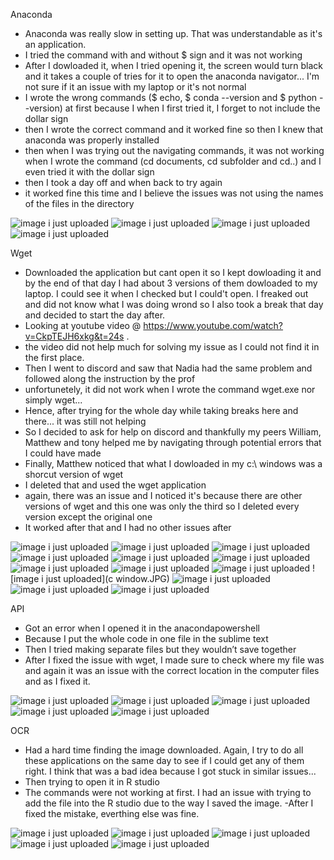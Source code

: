 Anaconda
- Anaconda was really slow in setting up. That was understandable as it's an application.
-	I tried the command with and without $ sign and it was not working
- After I dowloaded it, when I tried opening it, the screen would turn black and it takes a couple of tries for it to open the anaconda navigator... I'm not sure if it an issue with my laptop or it's not normal
- I wrote the wrong commands ($ echo, $ conda --version and $ python --version) at first because I when I first tried it, I forget to not include the dollar sign
- then I wrote the correct command and it worked fine so then I knew that anaconda was properly installed
- then when I was trying out the navigating commands, it was not working when I wrote the command (cd documents, cd subfolder and cd..)
and I even tried it with the dollar sign
- then I took a day off and when back to try again
- it worked fine this time and I believe the issues was not using the names of the files in the directory 

![image i just uploaded](anaconda2.JPG)
![image i just uploaded](anaconda3.JPG)
![image i just uploaded](anaconda4.JPG)
![image i just uploaded](anaconda5.JPG)

Wget

-	Downloaded the application but cant open it so I kept dowloading it and by the end of that day I had about 3 versions of them dowloaded to my laptop. I could see it when I checked but I could't open. I freaked out and did not know what I was doing wrond so I also took a break that day and decided to start the day after.
-	Looking at youtube video @ https://www.youtube.com/watch?v=CkpTEJH6xkg&t=24s . 
- the video did not help much for solving my issue as I could not find it in the first place.
- Then I went to discord and saw that Nadia had the same problem and followed along the instruction by the prof
- unfortunetely, it did not work when I wrote the command wget.exe nor simply wget...
- Hence, after trying for the whole day while taking breaks here and there... it was still not helping
- So I decided to ask for help on discord and thankfully my peers William, Matthew and tony helped me by navigating through potential errors that I could have made  
- Finally, Matthew noticed that what I dowloaded in my c:\ windows was a shorcut version of wget
- I deleted that and used the wget application
- again, there was an issue and I noticed it's because there are other versions of wget and this one was only the third so I deleted every version except the original one
- It worked after that and I had no other issues after

![image i just uploaded](wget1.JPG)
![image i just uploaded](wget2.JPG)
![image i just uploaded](wget3.JPG)
![image i just uploaded](wget4.JPG)
![image i just uploaded](wget5.JPG)
![image i just uploaded](wget6.JPG)
![image i just uploaded](wget7.JPG)
![image i just uploaded](wget8.JPG)
![image i just uploaded](wget9.JPG)
![image i just uploaded](c window.JPG)
![image i just uploaded](afterchanginshortcutwget1.JPG)
![image i just uploaded](afterchanginshortcutwget1.JPG)
![image i just uploaded](wget10.JPG)


API 

-	Got an error when I opened it in the anacondapowershell
-	Because I put the whole code in one file in the sublime text
-	Then I tried making separate files but they wouldn’t save together
- After I fixed the issue with wget, I made sure to check where my file was and again it was an issue with the correct location in the computer files and as I fixed it.  

![image i just uploaded](API1.JPG)
![image i just uploaded](api2.JPG)
![image i just uploaded](api3.JPG)
![image i just uploaded](api4.JPG)
![image i just uploaded](api5.JPG)

OCR

-	Had a hard time finding the image downloaded. Again, I try to do all these applications on the same day to see if I could get any of them right. I think that was a bad idea because I got stuck in similar issues...
-	Then trying to open it in R studio
-	The commands were not working at first. I had an issue with trying to add the file into the R studio due to the way I saved the image.
-After I fixed the mistake, everthing else was fine.

![image i just uploaded](ocr1.JPG)
![image i just uploaded](ocr2.JPG)
![image i just uploaded](ocr3.JPG)
![image i just uploaded](ocr4.JPG)
![image i just uploaded](ocr5.JPG)
